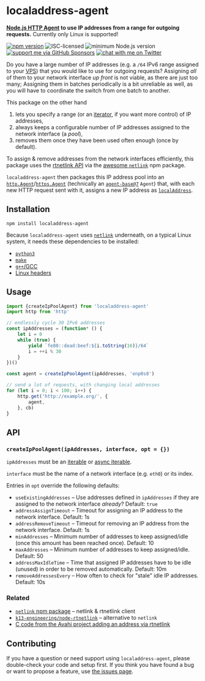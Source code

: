 # localaddress-agent

**[Node.js HTTP Agent](https://nodejs.org/api/http.html#class-httpagent) to use IP addresses from a range for outgoing requests.** Currently only Linux is supported!

[![npm version](https://img.shields.io/npm/v/localaddress-agent.svg)](https://www.npmjs.com/package/localaddress-agent)
![ISC-licensed](https://img.shields.io/github/license/derhuerst/localaddress-agent.svg)
![minimum Node.js version](https://img.shields.io/node/v/localaddress-agent.svg)
[![support me via GitHub Sponsors](https://img.shields.io/badge/support%20me-donate-fa7664.svg)](https://github.com/sponsors/derhuerst)
[![chat with me on Twitter](https://img.shields.io/badge/chat%20with%20me-on%20Twitter-1da1f2.svg)](https://twitter.com/derhuerst)

Do you have a large number of IP addresses (e.g. a `/64` IPv6 range assigned to your [VPS](https://en.wikipedia.org/wiki/Virtual_private_server)) that you would like to use for outgoing requests? Assigning *all* of them to your network interface *up front* is not viable, as there are just too many; Assigning them in batches periodically is a bit unreliable as well, as you will have to coordinate the switch from one batch to another.

This package on the other hand

1. lets you specify a range (or an [iterator](https://developer.mozilla.org/en-US/docs/Web/JavaScript/Reference/Iteration_protocols), if you want more control) of IP addresses,
2. always keeps a configurable number of IP addresses assigned to the network interface (a *pool*),
3. removes them once they have been used often enough (once by default).

To assign & remove addresses from the network interfaces efficiently, this package uses the [rtnetlink API](https://www.man7.org/linux/man-pages/man7/rtnetlink.7.html) via the [awesome `netlink`](https://github.com/mildsunrise/node_netlink) npm package.

`localaddress-agent` then packages this IP address pool into an [`http.Agent`](https://nodejs.org/docs/latest-v18.x/api/http.html#class-httpagent)/[`https.Agent`](https://nodejs.org/docs/latest-v18.x/api/https.html#class-httpsagent) (technically an [`agent-base@7`](https://github.com/TooTallNate/proxy-agents/tree/agent-base%407.1.1/packages/agent-base) `Agent`) that, with each new HTTP request sent with it, assigns a new IP address as [`localAddress`](https://nodejs.org/docs/latest-v18.x/api/net.html#socketconnectoptions-connectlistener).


## Installation

```shell
npm install localaddress-agent
```

Because `localaddress-agent` uses [`netlink`](https://github.com/mildsunrise/node_netlink) underneath, on a typical Linux system, it needs these dependencies to be installed:

- [`python3`](https://repology.org/project/python/information)
- [`make`](https://repology.org/project/make/information)
- [`g++`/GCC](https://repology.org/project/gcc/information)
- [Linux headers](https://repology.org/project/linux/information)


## Usage

```js
import {createIpPoolAgent} from 'localaddress-agent'
import http from 'http'

// endlessly cycle 30 IPv6 addresses
const ipAddresses = (function* () {
	let i = 0
	while (true) {
		yield `fe80::dead:beef:${i.toString(16)}/64`
		i = ++i % 30
	}
})()

const agent = createIpPoolAgent(ipAddresses, 'enp0s8')

// send a lot of requests, with changing local addresses
for (let i = 0; i < 100; i++) {
	http.get('http://example.org/', {
		agent,
	}, cb)
}
```


## API

### `createIpPoolAgent(ipAddresses, interface, opt = {})`

`ipAddresses` must be an [iterable](https://developer.mozilla.org/en-US/docs/Web/JavaScript/Reference/Iteration_protocols) or [async iterable](https://developer.mozilla.org/en-US/docs/Web/JavaScript/Reference/Iteration_protocols).

`interface` must be the name of a network interface (e.g. `eth0`) or its index.

Entries in `opt` override the following defaults:

- `useExistingAddresses` – Use addresses defined in `ipAddresses` if they are assigned to the network interface *already*? Default: `true`
- `addressAssignTimeout` – Timeout for assigning an IP address to the network interface. Default: 1s
- `addressRemoveTimeout` – Timeout for removing an IP address from the network interface. Default: 1s
- `minAddresses` – Minimum number of addresses to keep assigned/idle (once this amount has been reached once). Default: 10
- `maxAddresses` – Minimum number of addresses to keep assigned/idle. Default: 50
- `addressMaxIdleTime` – Time that assigned IP addresses have to be idle (unused) in order to be removed automatically. Default: 10m
- `removeAddressesEvery` – How often to check for "stale" idle IP addresses. Default: 10s


### Related

- [`netlink` npm package](https://github.com/mildsunrise/node_netlink) – netlink & rtnetlink client
- [`k13-engineering/node-rtnetlink`](https://github.com/k13-engineering/node-rtnetlink) – alternative to `netlink`
- [C code from the Avahi project adding an address via rtnetlink](https://stackoverflow.com/a/14657883)


## Contributing

If you have a question or need support using `localaddress-agent`, please double-check your code and setup first. If you think you have found a bug or want to propose a feature, use [the issues page](https://github.com/derhuerst/localaddress-agent/issues).
